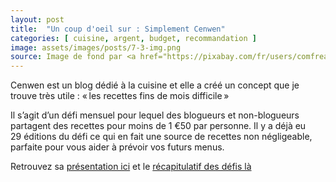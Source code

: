 ```yaml
---
layout: post
title:  "Un coup d'oeil sur : Simplement Cenwen"
categories: [ cuisine, argent, budget, recommandation ]
image: assets/images/posts/7-3-img.png
source: Image de fond par <a href="https://pixabay.com/fr/users/comfreak-51581/?utm_source=link-attribution&amp;utm_medium=referral&amp;utm_campaign=image&amp;utm_content=1444025">Comfreak</a> de <a href="https://pixabay.com/fr/?utm_source=link-attribution&amp;utm_medium=referral&amp;utm_campaign=image&amp;utm_content=1444025">Pixabay</a>---
---
```


Cenwen est un blog dédié à la cuisine et elle a créé un concept que je trouve très utile : « les recettes fins de mois difficile »

Il s’agit d’un défi mensuel pour lequel des blogueurs et non-blogueurs partagent des recettes pour moins de 1 €50 par personne.
Il y a déjà eu 29 éditions du défi ce qui en fait une source de recettes non négligeable, parfaite pour vous aider à prévoir vos futurs menus. 

Retrouvez sa [présentation ici](https://cenwen.fr/qui-je-suis-2/) et le [récapitulatif des défis là](https://cenwen.fr/la-vie-est-zen/recettes-fins-de-mois-difficile-le-defi-fdmd/)

